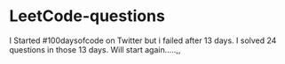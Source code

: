 # LeetCode-questions
I Started #100daysofcode on Twitter but i failed after 13 days.
I solved 24 questions in those 13 days. Will start again.....,,
